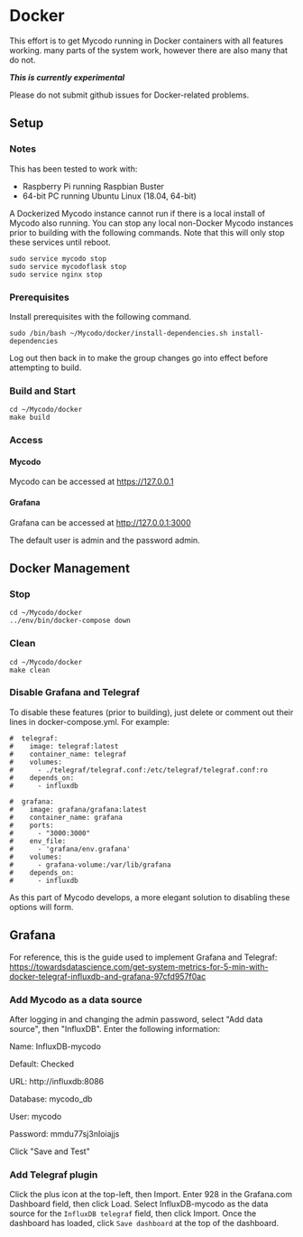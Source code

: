 # Docker

This effort is to get Mycodo running in Docker containers with all features working. many parts of the system work, however there are also many that do not.

***This is currently experimental***

Please do not submit github issues for Docker-related problems.

## Setup

### Notes

This has been tested to work with:

-  Raspberry Pi running Raspbian Buster
-  64-bit PC running Ubuntu Linux (18.04, 64-bit)

A Dockerized Mycodo instance cannot run if there is a local install of Mycodo also running. You can stop any local non-Docker Mycodo instances prior to building with the following commands. Note that this will only stop these services until reboot.

```shell script
sudo service mycodo stop
sudo service mycodoflask stop
sudo service nginx stop
```

### Prerequisites

Install prerequisites with the following command.

```shell script
sudo /bin/bash ~/Mycodo/docker/install-dependencies.sh install-dependencies
```

Log out then back in to make the group changes go into effect before attempting to build.

### Build and Start

```shell script
cd ~/Mycodo/docker
make build
```

### Access

#### Mycodo

Mycodo can be accessed at https://127.0.0.1

#### Grafana

Grafana can be accessed at http://127.0.0.1:3000

The default user is admin and the password admin.

## Docker Management

### Stop

```shell script
cd ~/Mycodo/docker
../env/bin/docker-compose down
```

### Clean

```shell script
cd ~/Mycodo/docker
make clean
```

### Disable Grafana and Telegraf

To disable these features (prior to building), just delete or comment out their lines in docker-compose.yml. For example:

```
#  telegraf:
#    image: telegraf:latest
#    container_name: telegraf
#    volumes:
#      - ./telegraf/telegraf.conf:/etc/telegraf/telegraf.conf:ro
#    depends_on:
#      - influxdb

#  grafana:
#    image: grafana/grafana:latest
#    container_name: grafana
#    ports:
#      - "3000:3000"
#    env_file:
#      - 'grafana/env.grafana'
#    volumes:
#      - grafana-volume:/var/lib/grafana
#    depends_on:
#      - influxdb
```

As this part of Mycodo develops, a more elegant solution to disabling these options will form.

## Grafana

For reference, this is the guide used to implement Grafana and Telegraf: https://towardsdatascience.com/get-system-metrics-for-5-min-with-docker-telegraf-influxdb-and-grafana-97cfd957f0ac

### Add Mycodo as a data source

After logging in and changing the admin password, select "Add data source", then "InfluxDB". Enter the following information:

Name: InfluxDB-mycodo

Default: Checked

URL: http://influxdb:8086

Database: mycodo_db

User: mycodo

Password: mmdu77sj3nIoiajjs

Click "Save and Test"

### Add Telegraf plugin

Click the plus icon at the top-left, then Import. Enter 928 in the Grafana.com Dashboard field, then click Load. Select InfluxDB-mycodo as the data source for the ```InfluxDB telegraf``` field, then click Import. Once the dashboard has loaded, click ```Save dashboard``` at the top of the dashboard.
